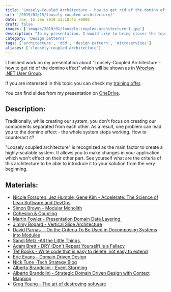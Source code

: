```yaml
---
title: 'Loosely-Coupled Architecture - how to get rid of the domino effect'
url: '/2019/01/15/loosely-coupled-architecture/'
date: Tue, 15 Jan 2019 13:10:45 +0000
draft: false
images: ['images/2019/01/loosely-coupled-architecture-1.jpg']
description: "In my presentation, I would like to bring closer the topic of Loosely-Coupled Architecture -how to get rid of the domino effect."
category: 'Design patterns'
tags: ['architecture', 'ddd', 'design pattern', 'microservices']
aliases: ['/loosely-coupled-architecture']
---
```


I finished work on my presentation about “Loosely-Coupled Architecture - how to get rid of the domino effect” which will be shown as in [Wrocław .NET User Group](https://www.meetup.com/pl-PL/wrocnet/events/257779436/).

If you are interested in this topic you can check my [training offer](/szkolenia).

You can find slides from my presentation on [OneDrive](https://1drv.ms/p/s!AjEySs0anBSPgvcpKhmk0WXxVHUqLw).

## Description:

Traditionally, while creating our system, you don't focus on creating our components separated from each other. As a result, one problem can lead you to the domino effect - the whole system stops working. How to counteract it?

"Loosely coupled architecture" is recognized as the main factor to create a highly-scalable system. It allows you to make changes in your application which won't effect on their other part. See yourself what are the criteria of this architecture to be able to introduce it to your solution from the very beginning.

## Materials:

 *   [Nicole Forsgren, Jez Humble, Gene Kim - Accelerate: The Science of Lean Software and DevOps](https://www.goodreads.com/book/show/39080433-accelerate)
 *   [Simon Brown - Modular Monolith](https://www.youtube.com/watch?v=5OjqD-ow8GE)
 *   [Cohesion & Coupling](/images/2019/05/CohesionCoupling.pdf)
 *   [Martin Fowler - Presentation Domain Data Layering ](https://martinfowler.com/bliki/PresentationDomainDataLayering.html)
 *   [Jimmy Bogard - Vertical Slice Architecture](https://jimmybogard.com/vertical-slice-architecture/)
 *   [David Parnas  - On the Criteria To Be Used in Decomposing Systems into Modules](https://www.win.tue.nl/~wstomv/edu/2ip30/references/criteria_for_modularization.pdf)
 *   [Sandi Metz -All the Little Things ](https://www.youtube.com/watch?v=8bZh5LMaSmE)
 *   [Adam Brett - DRY (Don't Repeat Yourself) is a Fallacy](https://adamcod.es/2017/07/14/dry-is-a-fallacy.html)
 *   [Tef Books - Write code that is easy to delete, not easy to extend](https://programmingisterrible.com/post/139222674273/write-code-that-is-easy-to-delete-not-easy-to)
 *   [Eric Evans - Domain Driven Design](https://www.oreilly.com/library/view/domain-driven-design-tackling/0321125215/)
 *   [Nick Tune -Tech Strategy Blog](https://medium.com/nick-tune-tech-strategy-blog)
 *   [Alberto Brandolini - Event Storming](https://www.eventstorming.com/)
 *   [Alberto Brandolini - Strategic Domain Driven Design with Context Mapping](https://www.infoq.com/articles/ddd-contextmapping)
 *   [Greg Young - The art of destroying](https://vimeo.com/108441214) [software](https://vimeo.com/108441214)